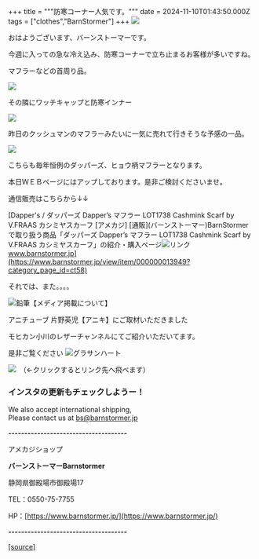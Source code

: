 +++
title = """防寒コーナー人気です。"""
date = 2024-11-10T01:43:50.000Z
tags = ["clothes","BarnStormer"]
+++
[![](https://stat.ameba.jp/user_images/20231023/16/barnstormer-go/b2/03/p/o0420015015354743273.png)](https://ameblo.jp/barnstormer-go/entry-12825670498.html)

おはようございます、バーンストーマーです。

今週に入っての急な冷え込み、防寒コーナーで立ち止まるお客様が多いですね。

マフラーなどの首周り品。

[![](https://stat.ameba.jp/user_images/20241110/10/barnstormer-go/82/6d/j/o0466070015508249454.jpg)](https://stat.ameba.jp/user_images/20241110/10/barnstormer-go/82/6d/j/o0466070015508249454.jpg)

その隣にワッチキャップと防寒インナー

[![](https://stat.ameba.jp/user_images/20241110/10/barnstormer-go/52/66/j/o0466070015508249456.jpg)](https://stat.ameba.jp/user_images/20241110/10/barnstormer-go/52/66/j/o0466070015508249456.jpg)

昨日のクッシュマンのマフラーみたいに一気に売れて行きそうな予感の一品。

[![](https://stat.ameba.jp/user_images/20241110/10/barnstormer-go/bc/d5/j/o0466070015508250497.jpg)](https://stat.ameba.jp/user_images/20241110/10/barnstormer-go/bc/d5/j/o0466070015508250497.jpg)

こちらも毎年恒例のダッパーズ、ヒョウ柄マフラーとなります。

本日ＷＥＢページにはアップしております。是非ご検討くださいませ。

通信販売はこちらから↓↓

[Dapper's / ダッパーズ Dapper’s マフラー LOT1738 Cashmink Scarf by V.FRAAS カシミヤスカーフ \[アメカジ\] \[通販\](バーンストーマー)BarnStormer で取り扱う商品「ダッパーズ Dapper’s マフラー LOT1738 Cashmink Scarf by V.FRAAS カシミヤスカーフ」の紹介・購入ページ![リンク](https://c.stat100.ameba.jp/ameblo/symbols/v3.20.0/svg/gray/editor_link.svg)www.barnstormer.jp](https://www.barnstormer.jp/view/item/000000013949?category_page_id=ct58)

それでは、また。。。。

![鉛筆](https://stat100.ameba.jp/blog/ucs/img/char/char3/519.png)【メディア掲載について】

アニチューブ 片野英児【アニキ】にご取材いただきました

モヒカン小川のレザーチャンネルにてご紹介いただいてます。

是非ご覧ください ![グラサンハート](https://stat100.ameba.jp/blog/ucs/img/char/char3/148.png)

[![](https://stat.ameba.jp/user_images/20230412/16/barnstormer-go/6a/23/p/o0108010815269242493.png)](https://www.instagram.com/barnstormer_daily/)　（←クリックするとリンク先へ飛べます）

### インスタの更新もチェックしようー！

We also accept international shipping,  
Please contact us at bs@barnstormer.jp

**\-------------------------------------**

アメカジショップ

**バーンストーマーBarnstormer**

静岡県御殿場市御殿場17

TEL：0550-75-7755

HP：[https://www.barnstormer.jp/](https://www.barnstormer.jp/)

**\-------------------------------------**

[[source]](https://ameblo.jp/barnstormer-go/entry-12874473789.html)
